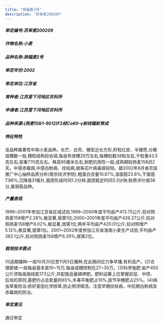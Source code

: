 ```yaml
---
title: "扬辐麦2号"
description: "苏审麦200209"
---
```

##### 审定编号:苏审麦200209

##### 作物名称:小麦

##### 品种名称:扬辐麦2号

##### 审定年份:2002

##### 审定单位:江苏省

##### 育种者:江苏里下河地区农科所

##### 申请者:江苏里下河地区农科所

##### 品种来源:(扬麦158∕1-9012)F2经Co60-γ射线辐射育成

##### 特征特性
该品种属春性中熟小麦品种。长芒、白壳、穗型近长方形,籽粒红皮、半硬质,分蘖成穗数一般,穗粒结构较协调,每亩有效穗29万左右,每穗粒数38粒左右,千粒重43.5克左右,容重770克左右。株高95厘米左右,耐肥抗倒性一般,成熟期较扬麦158迟2天。中感赤霉病,中感白粉病、纹枯病,梭条花叶病毒病较轻。据2002年8月省农技推广中心抽样品质分析(南京经济学院),粗蛋白含量10.67%,湿面筋23.8%,干面筋7.96%,沉降值31毫升,面团形成时间1.2分钟,面团稳定时间3.3分钟,粉质评价值38分,属弱筋品种。

##### 产量表现
1999~2001年参加江苏省区域试验,1999~2000年度平均亩产413.75公斤,较对照扬麦158增产2.28%,极显著,居第1位;2000~2001年度平均亩产426.27公斤,较对照扬麦158增产8.02%,极显著,居第1位;两年平均亩产420.01公斤,较对照增产5.12%,极显著,居第1位。2001~2002年度参加江苏省淮南小麦生产试验,平均亩产362.1公斤,较对照扬麦158增产6.29%,居第2位。

##### 栽培技术要点
(1)适期播种:一般10月20日至11月5日播种,在此期间应力争早播,有利高产。(2)合理密植:一般每亩基本苗10~15万,每亩成穗控制在27~30万。(3)科学施肥:亩产450公斤须每亩施纯氮17.5公斤,并配施适量磷钾肥。肥料运筹上应掌握前促、中控、后攻的原则,基肥约占总氮量的65%,冬春平衡肥占10%,拔节孕穗肥占25%。(4)病虫草害防治:抓好麦田化学除草,防止明涝暗渍。注意早期纹枯病、中后期白粉病及赤霉病的防治。

##### 审定意见
通过审定

